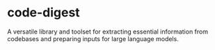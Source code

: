 # code-digest

A versatile library and toolset for extracting essential information from codebases and preparing inputs for large language models.

